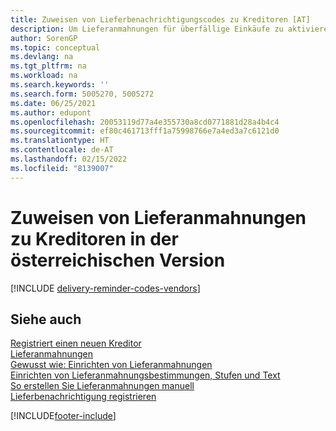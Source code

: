 ```yaml
---
title: Zuweisen von Lieferbenachrichtigungscodes zu Kreditoren [AT]
description: Um Lieferanmahnungen für überfällige Einkäufe zu aktivieren, müssen Sie Kreditoren Lieferanmahnungsbedingungen in der österreichischen Version zuweisen.
author: SorenGP
ms.topic: conceptual
ms.devlang: na
ms.tgt_pltfrm: na
ms.workload: na
ms.search.keywords: ''
ms.search.form: 5005270, 5005272
ms.date: 06/25/2021
ms.author: edupont
ms.openlocfilehash: 20053119d77a4e355730a8cd0771881d28a4b4c4
ms.sourcegitcommit: ef80c461713fff1a75998766e7a4ed3a7c6121d0
ms.translationtype: HT
ms.contentlocale: de-AT
ms.lasthandoff: 02/15/2022
ms.locfileid: "8139007"
---
```

# <a name="assign-delivery-reminder-codes-to-vendors-in-the-austrian-version"></a>Zuweisen von Lieferanmahnungen zu Kreditoren in der österreichischen Version

[!INCLUDE [delivery-reminder-codes-vendors](../includes/ATCHDE/delivery-reminder-codes-vendors.md)]

## <a name="see-also"></a>Siehe auch

[Registriert einen neuen Kreditor](../../purchasing-how-register-new-vendors.md)  
[Lieferanmahnungen](delivery-reminders.md)  
[Gewusst wie: Einrichten von Lieferanmahnungen](how-to-set-up-delivery-reminders.md)  
[Einrichten von Lieferanmahnungsbestimmungen, Stufen und Text](how-to-set-up-delivery-reminder-terms-levels-and-text.md)  
[So erstellen Sie Lieferanmahnungen manuell](how-to-create-delivery-reminders-manually.md)  
[Lieferbenachrichtigung registrieren](how-to-issue-delivery-reminders.md)  


[!INCLUDE[footer-include](../../includes/footer-banner.md)]
